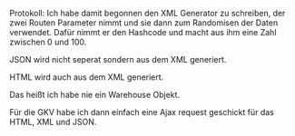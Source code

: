 Protokoll:
Ich habe damit begonnen den XML Generator zu schreiben, der zwei Routen Parameter nimmt und sie dann zum Randomisen der Daten verwendet. Dafür nimmt er den Hashcode und macht aus ihm eine Zahl zwischen 0 und 100.

JSON wird nicht seperat sondern aus dem XML generiert.

HTML wird auch aus dem XML generiert.

Das heißt ich habe nie ein Warehouse Objekt.

Für die GKV habe ich dann einfach eine Ajax request geschickt für das HTML, XML und JSON.




